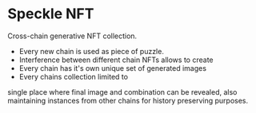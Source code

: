 # Speckle NFT

Cross-chain generative NFT collection.

- Every new chain is used as piece of puzzle.
- Interference between different chain NFTs allows to create
- Every chain has it's own unique set of generated images
- Every chains collection limited to


<Resolution NFT> single place where final image and combination can be revealed, also maintaining instances from other chains for history preserving purposes.
